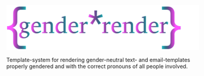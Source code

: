 ![{gender\*render}](images/title.svg)

Template-system for rendering gender-neutral text- and email-templates properly gendered and with the correct pronouns of all people involved.
